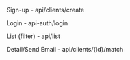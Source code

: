 
Sign-up - api/clients/create

Login - api-auth/login

List (filter) - api/list

Detail/Send Email - api/clients/{id}/match
